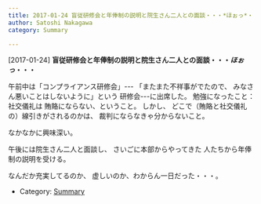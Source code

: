 ```yaml
---
title: 2017-01-24 盲従研修会と年俸制の説明と院生さん二人との面談・・・*ほぉっ*・・・
author: Satoshi Nakagawa
category: Summary

---
```


[2017-01-24] **盲従研修会と年俸制の説明と院生さん二人との面談・・・*ほぉっ*・・・** 

 午前中は「コンプライアンス研修会」---
「またまた不祥事がでたので、
みなさん悪いことはしないように」という
研修会---に出席した。
勉強になったこと：社交儀礼は
賄賂にならない、ということ。
しかし、
どこで（賄賂と社交儀礼の）線引きがされるのかは、
裁判にならなきゃ分からないこと。

 なかなかに興味深い。

 午後には院生さん二人と面談し、
さいごに本部からやってきた
人たちから年俸制の説明を受ける。

 なんだか充実してるのか、
虚しいのか、わからん一日だった・・・。

- Category: [Summary](https://merapano.github.io/categories.html#Summary)

